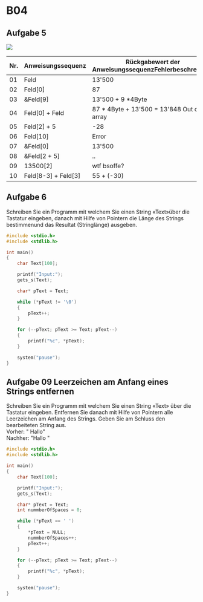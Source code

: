 # B04

## Aufgabe 5
![](a5.png)

Nr. | Anweisungssequenz | Rückgabewert der AnweisungssequenzFehlerbeschreibung
--- | --- | ---
01 | Feld | 13'500
02 | Feld[0] | 87
03 | &Feld[9] | 13'500 + 9 *4Byte
04 | Feld[0] + Feld | 87 * 4Byte  + 13'500 = 13'848 Out of array
05 | Feld[2] + 5 | -28
06 | Feld[10] | Error
07 | &Feld[0] | 13'500
08 | &Feld[2 + 5] | ..
09 | 13500[2] | wtf bsoffe?
10 | Feld[8-3] + Feld[3] | 55 + (-30)

## Aufgabe 6 
Schreiben Sie ein Programm mit welchem Sie einen String «Text»über die Tastatur eingeben, danach mit Hilfe von Pointern die Länge des Strings bestimmenund das Resultat (Stringlänge) ausgeben.
```c++
#include <stdio.h>
#include <stdlib.h>

int main()
{
    char Text[100];

    printf("Input:");
    gets_s(Text);

    char* pText = Text;

    while (*pText != '\0')
    {
        pText++;
    }

    for (--pText; pText >= Text; pText--)
    {
        printf("%c", *pText);
    }

    system("pause");
}
```

## Aufgabe 09 Leerzeichen am Anfang eines Strings entfernen
Schreiben Sie ein Programm mit welchem Sie einen String «Text» über die Tastatur eingeben. Entfernen Sie danach mit Hilfe von Pointern alle Leerzeichen am Anfang des Strings. Geben Sie am Schluss den bearbeiteten String aus. \
Vorher: "      Hallo" \
Nachher: "Hallo     "
```c++
#include <stdio.h>
#include <stdlib.h>

int main()
{
    char Text[100];

    printf("Input:");
    gets_s(Text);

    char* pText = Text;
    int nummberOfSpaces = 0;

    while (*pText == ' ')
    {
        *pText = NULL;
        nummberOfSpaces++;
        pText++;
    }

    for (--pText; pText >= Text; pText--)
    {
        printf("%c", *pText);
    }

    system("pause");
}
```